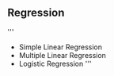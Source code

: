 
##  Regression
'''
* Simple Linear Regression
* Multiple Linear Regression
* Logistic Regression
'''
